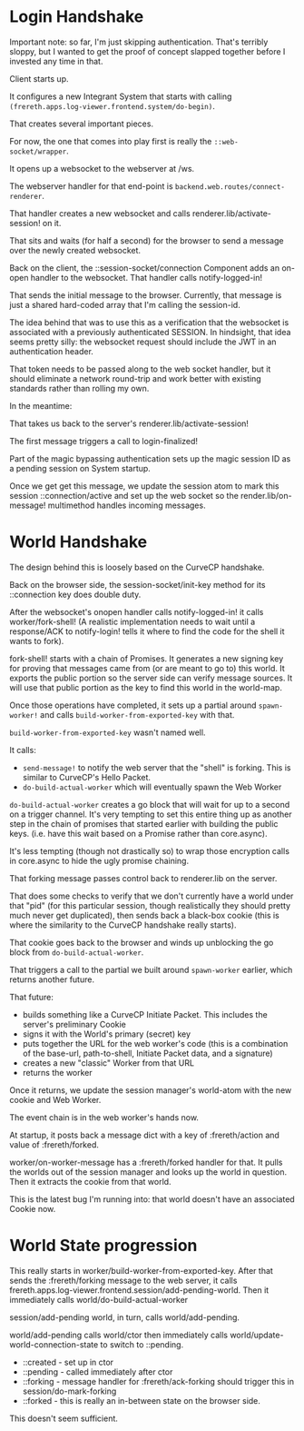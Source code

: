 # Login Handshake

Important note: so far, I'm just skipping authentication. That's
terribly sloppy, but I wanted to get the proof of concept slapped
together before I invested any time in that.

Client starts up.

It configures a new Integrant System that starts with calling
`(frereth.apps.log-viewer.frontend.system/do-begin)`.

That creates several important pieces.

For now, the one that comes into play first is really the
`::web-socket/wrapper`.

It opens up a websocket to the webserver at /ws.

The webserver handler for that end-point is
`backend.web.routes/connect-renderer`.

That handler creates a new websocket and calls
renderer.lib/activate-session! on it.

That sits and waits (for half a second) for the browser to send a
message over the newly created websocket.

Back on the client, the ::session-socket/connection Component adds
an on-open handler to the websocket. That handler calls
notify-logged-in!

That sends the initial message to the browser. Currently, that
message is just a shared hard-coded array that I'm calling the
session-id.

The idea behind that was to use this as a verification that the
websocket is associated with a previously authenticated SESSION. In
hindsight, that idea seems pretty silly: the websocket request should
include the JWT in an authentication header.

That token needs to be passed along to the web socket handler, but it
should eliminate a network round-trip and work better with existing
standards rather than rolling my own.

In the meantime:

That takes us back to the server's renderer.lib/activate-session!

The first message triggers a call to login-finalized!

Part of the magic bypassing authentication sets up the magic session ID
as a pending session on System startup.

Once we get get this message, we update the session atom to mark this
session ::connection/active and set up the web socket so the
render.lib/on-message! multimethod handles incoming messages.

# World Handshake

The design behind this is loosely based on the CurveCP handshake.

Back on the browser side, the session-socket/init-key method for its
::connection key does double duty.

After the websocket's onopen handler calls notify-logged-in! it calls
worker/fork-shell! (A realistic implementation needs to wait until
a response/ACK to notify-login! tells it where to find the code for
the shell it wants to fork).

fork-shell! starts with a chain of Promises. It generates a new signing
key for proving that messages came
from (or are meant to go to) this world. It exports the public portion
so the server side can verify message sources. It will use that public
portion as the key to find this world in the world-map.

Once those operations have completed, it sets up a partial around
`spawn-worker!` and calls `build-worker-from-exported-key` with that.

`build-worker-from-exported-key` wasn't named well.

It calls:
* `send-message!` to notify the web server that the "shell" is forking.
  This is similar to CurveCP's Hello Packet.
* `do-build-actual-worker` which will eventually spawn the Web Worker

`do-build-actual-worker` creates a go block that will wait for up to
a second on a trigger channel. It's very tempting to set this entire
thing up as another step in the chain of promises that started earlier
with building the public keys. (i.e. have this wait based on a Promise
rather than core.async).

It's less tempting (though not drastically so) to wrap those encryption
calls in core.async to hide the ugly promise chaining.

That forking message passes control back to renderer.lib on the server.

That does some checks to verify that we don't currently have a world
under that "pid" (for this particular session, though realistically
they should pretty much never get duplicated), then sends back a
black-box cookie (this is where the similarity to the CurveCP handshake
really starts).

That cookie goes back to the browser and winds up unblocking the go block
from `do-build-actual-worker`.

That triggers a call to the partial we built around `spawn-worker` earlier,
which returns another future.

That future:
* builds something like a CurveCP Initiate Packet. This includes the
  server's preliminary Cookie
* signs it with the World's primary (secret) key
* puts together the URL for the web worker's code (this is a combination
  of the base-url, path-to-shell, Initiate Packet data, and a signature)
* creates a new "classic" Worker from that URL
* returns the worker

Once it returns, we update the session manager's world-atom with the
new cookie and Web Worker.

The event chain is in the web worker's hands now.

At startup, it posts back a message dict with a key of
:frereth/action and value of :frereth/forked.

worker/on-worker-message has a :frereth/forked handler for that.
It pulls the worlds out of the session manager and looks up the world
in question. Then it extracts the cookie from that world.

This is the latest bug I'm running into: that world doesn't have an
associated Cookie now.

# World State progression

This really starts in
worker/build-worker-from-exported-key. After that sends the
:frereth/forking message to the web server, it calls
frereth.apps.log-viewer.frontend.session/add-pending-world.
Then it immediately calls world/do-build-actual-worker

session/add-pending world, in turn, calls world/add-pending.

world/add-pending calls world/ctor then immediately calls
world/update-world-connection-state to switch to ::pending.

* ::created - set up in ctor
* ::pending - called immediately after ctor
* ::forking - message handler for :frereth/ack-forking should
  trigger this in session/do-mark-forking
* ::forked - this is really an in-between state on the browser side.

This doesn't seem sufficient.
